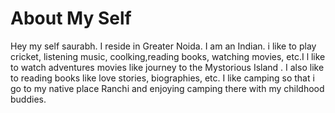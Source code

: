 # About My Self


Hey my self saurabh.
I reside in Greater Noida.
I am an Indian.
i like to play cricket, listening music, coolking,reading books, watching movies, etc.I l like to watch adventures movies like journey to the Mystorious Island
. I also like to reading books like love stories, biographies, etc. I like camping so that i go to my native place Ranchi and enjoying camping there with my childhood buddies.  
